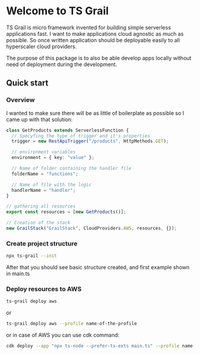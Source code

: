 # Welcome to TS Grail

TS Grail is micro framework invented for building simple serverless applications fast.
I want to make applications cloud agnostic as much as possible. So once written application should be deployable easily to all hyperscaler cloud providers.

The purpose of this package is to also be able develop apps locally without need of deployment during the development.

## Quick start

### Overview

I wanted to make sure there will be as little of boilerplate as possible so I came up with that solution:

```ts
class GetProducts extends ServerlessFunction {
  // Specyfing the type of trigger and it's properties
  trigger = new RestApiTrigger("/products", HttpMethods.GET);

  // environment variables
  environment = { key: "value" };

  // Name of folder containing the handler file
  folderName = "functions";

  // Name of file with the logic
  handlerName = "handler";
}

// gathering all resources
export const resources = [new GetProducts()];

// Creation of the stack
new GrailStack("GrailStack", CloudProviders.AWS, resources, {});
```

### Create project structure

```sh
npx ts-grail --init
```

After that you should see basic structure created, and first example shown in main.ts

### Deploy resources to AWS

```sh
ts-grail deploy aws
```

or

```sh
ts-grail deploy aws --profile name-of-the-profile
```

or in case of AWS you can use cdk command:

```sh
cdk deploy --app "npx ts-node --prefer-ts-exts main.ts" --profile name-of-the-profile
```
